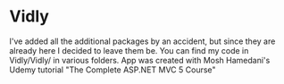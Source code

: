 # Vidly
I've added all the additional packages by an accident, but since they are already here I decided to leave them be.
You can find my code in Vidly/Vidly/ in various folders.
App was created with Mosh Hamedani's Udemy tutorial "The Complete ASP.NET MVC 5 Course"
